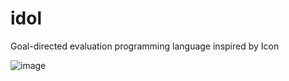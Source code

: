 # idol
Goal-directed evaluation programming language inspired by Icon 

![image](https://github.com/user-attachments/assets/dbe781fd-3a05-448c-8f82-df69b9c6ae6c)
